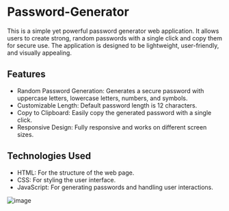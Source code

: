 # Password-Generator

This is a simple yet powerful password generator web application. It allows users to create strong, random passwords with a single click and copy them for secure use. The application is designed to be lightweight, user-friendly, and visually appealing.

## Features
- Random Password Generation: Generates a secure password with uppercase letters, lowercase letters, numbers, and symbols.
- Customizable Length: Default password length is 12 characters.
- Copy to Clipboard: Easily copy the generated password with a single click.
- Responsive Design: Fully responsive and works on different screen sizes.

## Technologies Used
- HTML: For the structure of the web page.
- CSS: For styling the user interface.
- JavaScript: For generating passwords and handling user interactions.

![image](https://github.com/user-attachments/assets/2627c641-4977-4cf2-a504-c0cf59a96d51)


